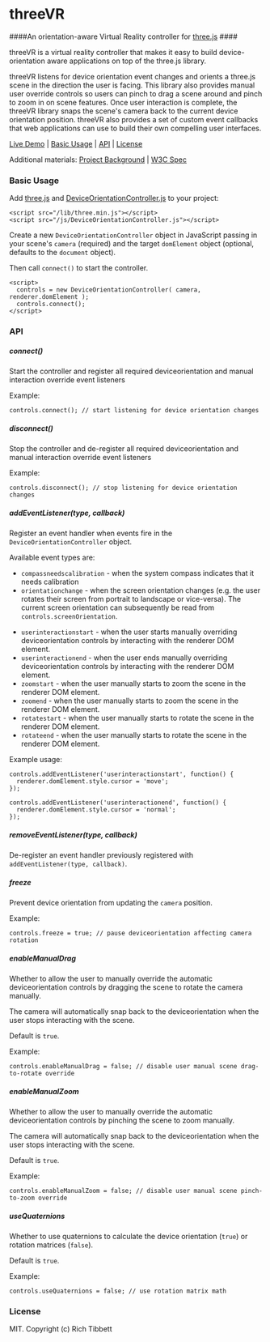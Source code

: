 threeVR
=======

####An orientation-aware Virtual Reality controller for [three.js](http://threejs.org) ####

threeVR is a virtual reality controller that makes it easy to build device-orientation aware applications on top of the three.js library.

threeVR listens for device orientation event changes and orients a three.js scene in the direction the user is facing. This library also provides manual user override controls so users can pinch to drag a scene around and pinch to zoom in on scene features. Once user interaction is complete, the threeVR library snaps the scene's camera back to the current device orientation position. threeVR also provides a set of custom event callbacks that web applications can use to build their own compelling user interfaces.

[Live Demo](http://richtr.github.io/threeVR/examples/vr_basic.html) | [Basic Usage](#basic-usage) | [API](#api) | [License](#license)

Additional materials: [Project Background](http://dev.opera.com/articles/view/w3c-device-orientation-usage/) | [W3C Spec](http://w3c.github.io/deviceorientation/spec-source-orientation.html)

### Basic Usage ###

Add [three.js]() and [DeviceOrientationController.js](https://github.com/richtr/threeVR/blob/master/js/DeviceOrientationController.js) to your project:

    <script src="/lib/three.min.js"></script>
    <script src="/js/DeviceOrientationController.js"></script>

Create a new `DeviceOrientationController` object in JavaScript passing in your scene's `camera` (required) and the target `domElement` object (optional, defaults to  the `document` object).

Then call `connect()` to start the controller.

    <script>
      controls = new DeviceOrientationController( camera, renderer.domElement );
      controls.connect();
    </script>

### API ###

##### connect() #####

Start the controller and register all required deviceorientation and manual interaction override event listeners

Example:

    controls.connect(); // start listening for device orientation changes
    
##### disconnect() #####

Stop the controller and de-register all required deviceorientation and manual interaction override event listeners

Example:

    controls.disconnect(); // stop listening for device orientation changes

##### addEventListener(type, callback) #####

Register an event handler when events fire in the `DeviceOrientationController` object.

Available event types are:

* `compassneedscalibration` - when the system compass indicates that it needs calibration
* `orientationchange` - when the screen orientation changes (e.g. the user rotates their screen from portrait to landscape or vice-versa). The current screen orientation can subsequently be read from `controls.screenOrientation`.
- `userinteractionstart` - when the user starts manually overriding deviceorientation controls by interacting with the renderer DOM element.
- `userinteractionend` - when the user ends manually overriding deviceorientation controls by interacting with the renderer DOM element.
- `zoomstart` - when the user manually starts to zoom the scene in the renderer DOM element.
- `zoomend` - when the user manually starts to zoom the scene in the renderer DOM element.
- `rotatestart` - when the user manually starts to rotate the scene in the renderer DOM element.
- `rotateend` - when the user manually starts to rotate the scene in the renderer DOM element.

Example usage:

    controls.addEventListener('userinteractionstart', function() {
      renderer.domElement.style.cursor = 'move';
    });

    controls.addEventListener('userinteractionend', function() {
      renderer.domElement.style.cursor = 'normal';
    });

##### removeEventListener(type, callback) #####

De-register an event handler previously registered with `addEventListener(type, callback)`.

##### freeze #####

Prevent device orientation from updating the `camera` position.

Example:

    controls.freeze = true; // pause deviceorientation affecting camera rotation

##### enableManualDrag #####

Whether to allow the user to manually override the automatic deviceorientation controls by dragging the scene to rotate the camera manually.

The camera will automatically snap back to the deviceorientation when the user stops interacting with the scene.

Default is `true`.

Example:

    controls.enableManualDrag = false; // disable user manual scene drag-to-rotate override

##### enableManualZoom #####

Whether to allow the user to manually override the automatic deviceorientation controls by pinching the scene to zoom manually.

The camera will automatically snap back to the deviceorientation when the user stops interacting with the scene.

Default is `true`.

Example:

    controls.enableManualZoom = false; // disable user manual scene pinch-to-zoom override

##### useQuaternions #####

Whether to use quaternions to calculate the device orientation (`true`) or rotation matrices (`false`).

Default is `true`.

Example:

    controls.useQuaternions = false; // use rotation matrix math

### License ###

MIT. Copyright (c) Rich Tibbett

